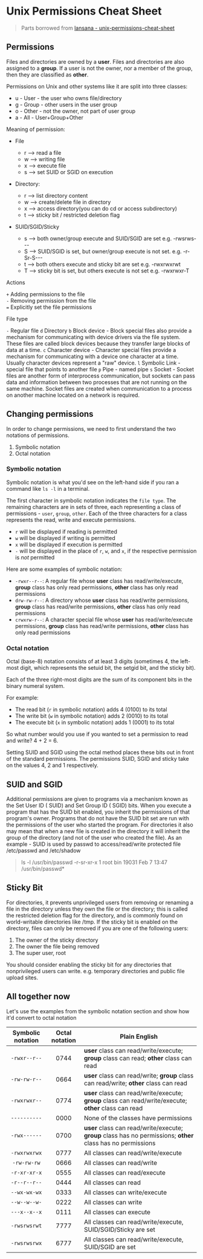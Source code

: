 # Unix Permissions Cheat Sheet

> Parts borrowed from [lansana - unix-permissions-cheat-sheet](https://github.com/lansana/unix-permissions-cheat-sheet)

## Permissions

Files and directories are owned by a **user**.
Files and directories are also assigned to a **group**.
If a user is not the owner, nor a member of the group, then they are classified as **other**.

Permissions on Unix and other systems like it are split into three classes:

- u - User - the user who owns file/directory
- g - Group - other users in the user group
- o - Other - not the owner, not part of user group
- a - All - User+Group+Other

Meaning of permission:

- File
  - r --> read a file
  - w --> writing file
  - x --> execute file
  - s --> set SUID or SGID on execution
- Directory:
  - r --> list directory content
  - w --> create/delete file in directory
  - x --> access directory(you can do cd or access subdirectory)
  - t --> sticky bit / restricted deletion flag

- SUID/SGID/Sticky
  - s --> both owner/group execute and SUID/SGID are set e.g. -rwsrws---
  - S --> SUID/SGID is set, but owner/group execute is not set. e.g. -r-Sr-S---
  - t --> both others execute and sticky bit are set e.g. -rwxrwxrwt
  - T --> sticky bit is set, but others execute is not set e.g. -rwxrwxr-T

Actions

`+` Adding permissions to the file  
`-` Removing permission from the file  
`=` Explicitly set the file permissions

File type

`-` Regular file
`d` Directory
`b` Block device - Block special files also provide a mechanism for communicating with device drivers via the file system. These files are called block devices because they transfer large blocks of data at a time.
`c` Character device - Character special files provide a mechanism for communicating with a device one character at a time. Usually character devices represent a "raw" device.
`l` Symbolic Link - special file that points to another file
`p` Pipe - named pipe
`s` Socket - Socket files are another form of interprocess communication, but sockets can pass data and information between two processes that are not running on the same machine. Socket files are created when communication to a process on another machine located on a network is required.

## Changing permissions

In order to change permissions, we need to first understand the two notations of permissions.

1. Symbolic notation
2. Octal notation

### Symbolic notation

Symbolic notation is what you'd see on the left-hand side if you ran a command like `ls -l` in a terminal.

The first character in symbolic notation indicates the `file type`. The remaining characters are in sets of three, each representing a class of permissions - `user`, `group`, `other`. Each of the three characters for a class represents the read, write and execute permissions.

- `r` will be displayed if reading is permitted
- `w` will be displayed if writing is permitted
- `x` will be displayed if execution is permitted
- `-` will be displayed in the place of `r`, `w`, and `x`, if the respective permission is *not* permitted

Here are some examples of symbolic notation:

- `-rwxr--r--`: A regular file whose **user** class has read/write/execute, **group** class has only read permissions, **other** class has only read permissions
- `drw-rw-r--`: A directory whose **user** class has read/write permissions, **group** class has read/write permissions, **other** class has only read permissions
- `crwxrw-r--`: A character special file whose **user** has read/write/execute permissions, **group** class has read/write permissions, **other** class has only read permissions

### Octal notation

Octal (base-8) notation consists of at least 3 digits (sometimes 4, the left-most digit, which represents the setuid bit, the setgid bit, and the sticky bit).

Each of the three right-most digits are the sum of its component bits in the binary numeral system.

For example:

- The read bit (`r` in symbolic notation) adds 4 (0100) to its total
- The write bit (`w` in symbolic notation) adds 2 (0010) to its total
- The execute bit (`x` in symbolic notation) adds 1 (0001) to its total

So what number would you use if you wanted to set a permission to read and write? 4 + 2 = 6.

Setting SUID and SGID using the octal method places these bits out in front of the standard permissions. The permissions SUID, SGID and sticky take on the values 4, 2 and 1 respectively.

## SUID and SGID

Additional permissions are given to programs via a mechanism known as the Set User ID ( SUID) and Set Group ID ( SGID) bits. When you execute a program that has the SUID bit enabled, you inherit the permissions of that program's owner. Programs that do not have the SUID bit set are run with the permissions of the user who started the program.
For directories it also may mean that when a new file is created in the directory it will inherit the group of the directory (and not of the user who created the file).
As an example - SUID is used by passwd to access/read/write protected file /etc/passwd and /etc/shadow

> ls -l /usr/bin/passwd
-r-sr-xr-x   1 root     bin         19031 Feb  7 13:47 /usr/bin/passwd*

## Sticky Bit

For directories, it prevents unprivileged users from removing or renaming a file in the directory unless they own the file or the directory; this is called the restricted deletion flag for the directory, and is commonly found on world-writable directories like /tmp.
If the sticky bit is enabled on the directory, files can only be removed if you are one of the following users:

1. The owner of the sticky directory
2. The owner the file being removed
3. The super user, root

You should consider enabling the sticky bit for any directories that nonprivileged users can write.
e.g. temporary directories and public file upload sites.

## All together now

Let's use the examples from the symbolic notation section and show how it'd convert to octal notation

|Symbolic notation|Octal notation|Plain English|
|:---------------:|:------------:|-------------|
|`-rwxr--r--`     |0744          |**user** class can read/write/execute; **group** class can read; **other** class can read|
|`-rw-rw-r--`     |0664          |**user** class can read/write; **group** class can read/write; **other** class can read  |
|`-rwxrwxr--`     |0774          |**user** class can read/write/execute; **group** class can read/write/execute; **other** class can read|
|`----------`     |0000          |None of the classes have permissions|
|`-rwx------`     |0700          |**user** class can read/write/execute; **group** class has no permissions; **other** class has no permissions|
|`-rwxrwxrwx`     |0777          |All classes can read/write/execute|
|`-rw-rw-rw`      |0666          |All classes can read/write|
|`-r-xr-xr-x`     |0555          |All classes can read/execute|
|`-r--r--r--`     |0444          |All classes can read|
|`--wx-wx-wx`     |0333          |All classes can write/execute|
|`--w--w--w-`     |0222          |All classes can write|
|`---x--x--x`     |0111          |All classes can execute|
|`-rwsrwsrwt`     |7777          |All classes can read/write/execute, SUID/SGID/Sticky are set|
|`-rwsrwsrwx`     |6777          |All classes can read/write/execute, SUID/SGID are set|
